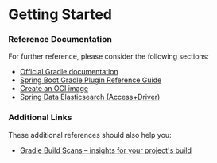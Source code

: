 # Getting Started

### Reference Documentation
For further reference, please consider the following sections:

* [Official Gradle documentation](https://docs.gradle.org)
* [Spring Boot Gradle Plugin Reference Guide](https://docs.spring.io/spring-boot/docs/2.3.0.RELEASE/gradle-plugin/reference/html/)
* [Create an OCI image](https://docs.spring.io/spring-boot/docs/2.3.0.RELEASE/gradle-plugin/reference/html/#build-image)
* [Spring Data Elasticsearch (Access+Driver)](https://docs.spring.io/spring-boot/docs/2.3.0.RELEASE/reference/htmlsingle/#boot-features-elasticsearch)

### Additional Links
These additional references should also help you:

* [Gradle Build Scans – insights for your project's build](https://scans.gradle.com#gradle)

